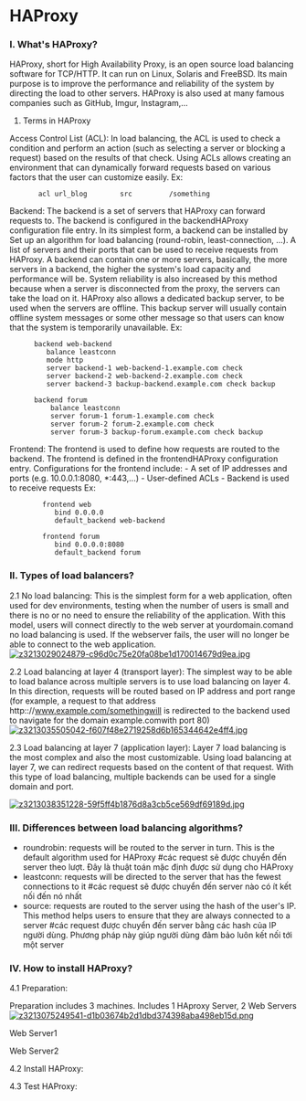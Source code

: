 # HAProxy

### I. What's HAProxy?
   HAProxy, short for High Availability Proxy, is an open source load balancing software for TCP/HTTP. It can run on Linux, Solaris and FreeBSD. Its main purpose is to improve the performance and reliability of the system by directing the load to other servers. HAProxy is also used at many famous companies such as GitHub, Imgur, Instagram,...
   1. Terms in HAProxy
    
   Access Control List (ACL): In load balancing, the ACL is used to check a condition and perform an action (such as selecting a server or blocking a request) based on the results of that check. Using ACLs allows creating an environment that can dynamically forward requests based on various factors that the user can customize easily.
      Ex:
        
           acl url_blog        src         /something
   Backend: The backend is a set of servers that HAProxy can forward requests to. The backend is configured in the backendHAProxy configuration file entry. In its simplest form, a backend can be installed by Set up an algorithm for load balancing (round-robin, least-connection, ...). A list of servers and their ports that can be used to receive requests from HAProxy. A backend can contain one or more servers, basically, the more servers in a backend, the higher the system's load capacity and performance will be. System reliability is also increased by this method because when a server is disconnected from the proxy, the servers can take the load on it.
HAProxy also allows a dedicated backup server, to be used when the servers are offline. This backup server will usually contain offline system messages or some other message so that users can know that the system is temporarily unavailable.
      Ex:
      
          backend web-backend
             balance leastconn
             mode http
             server backend-1 web-backend-1.example.com check
             server backend-2 web-backend-2.example.com check
             server backend-3 backup-backend.example.com check backup
    
          backend forum
              balance leastconn
              server forum-1 forum-1.example.com check
              server forum-2 forum-2.example.com check
              server forum-3 backup-forum.example.com check backup
  Frontend: The frontend is used to define how requests are routed to the backend. The frontend is defined in the frontendHAProxy configuration entry. Configurations for the frontend include:
      - A set of IP addresses and ports (e.g. 10.0.0.1:8080, *:443,...)
      - User-defined ACLs
      - Backend is used to receive requests
     Ex:
            
            frontend web
               bind 0.0.0.0
               default_backend web-backend

            frontend forum
               bind 0.0.0.0:8080
               default_backend forum
### II. Types of load balancers?
   2.1 No load balancing:
   This is the simplest form for a web application, often used for dev environments, testing when the number of users is small and there is no or no need to ensure the reliability of the application. With this model, users will connect directly to the web server at yourdomain.comand no load balancing is used. If the webserver fails, the user will no longer be able to connect to the web application.
      [![z3213029024879-c96d0c75e20fa08be1d170014679d9ea.jpg](https://i.postimg.cc/BbTcvcpk/z3213029024879-c96d0c75e20fa08be1d170014679d9ea.jpg)](https://postimg.cc/tngVS6LN)
   
   2.2 Load balancing at layer 4 (transport layer):
   The simplest way to be able to load balance across multiple servers is to use load balancing on layer 4. In this direction, requests will be routed based on IP address and port range (for example, a request to that address http:://www.example.com/somethingwill is redirected to the backend used to navigate for the domain example.comwith port 80)
      [![z3213035505042-f607f48e2719258d6b165344642e4ff4.jpg](https://i.postimg.cc/Bb0HRP3g/z3213035505042-f607f48e2719258d6b165344642e4ff4.jpg)](https://postimg.cc/sQTMhXvQ)
   
   2.3 Load balancing at layer 7 (application layer):
   Layer 7 load balancing is the most complex and also the most customizable. Using load balancing at layer 7, we can redirect requests based on the content of that request. With this type of load balancing, multiple backends can be used for a single domain and port.
   
  [![z3213038351228-59f5ff4b1876d8a3cb5ce569df69189d.jpg](https://i.postimg.cc/Qdy5hysV/z3213038351228-59f5ff4b1876d8a3cb5ce569df69189d.jpg)](https://postimg.cc/3k2WZ9kH)
### III. Differences between load balancing algorithms?
   - roundrobin: requests will be routed to the server in turn. This is the default algorithm used for HAProxy #các request sẽ được chuyển đến server theo lượt. Đây là thuật toán mặc định được sử dụng cho HAProxy
   - leastconn: requests will be directed to the server that has the fewest connections to it #các request sẽ được chuyển đến server nào có ít kết nối đến nó nhất
   - source: requests are routed to the server using the hash of the user's IP. This method helps users to ensure that they are always connected to a server #các request được chuyển đến server bằng các hash của IP người dùng. Phương pháp này giúp người dùng đảm bảo luôn kết nối tới một server
### IV. How to install HAProxy?
   4.1 Preparation:
     
   Preparation includes 3 machines. Includes 1 HAproxy Server, 2 Web Servers
      [![z3213075249541-d1b03674b2d1dbd374398aba498eb15d.png](https://i.postimg.cc/PrqQHZZ3/z3213075249541-d1b03674b2d1dbd374398aba498eb15d.png)](https://postimg.cc/fk69jV8m)
  
   Web Server1
   
   Web Server2
   
   4.2 Install HAProxy:
   
   4.3 Test HAProxy:
   
      
